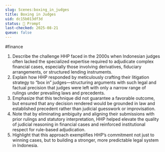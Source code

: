```yaml
---
slug: Scenes:boxing_in_judges
title: Boxing in Judges
uid: dc15b013df3d
status: 💬 Prompt
last-checked: 2025-08-21
queue: false
---
```

#finance 
1. Describe the challenge HHP faced in the 2000s when Indonesian judges often lacked the specialized expertise required to adjudicate complex financial cases, especially those involving derivatives, fiduciary arrangements, or structured lending instruments.
2. Explain how HHP responded by meticulously crafting their litigation strategy to “box in” judges—structuring arguments with such legal and factual precision that judges were left with only a narrow range of rulings under prevailing laws and precedents.
3. Emphasize that this technique did not guarantee a favorable outcome, but ensured that any decision rendered would be grounded in law and established precedent rather than judicial guesswork or improvisation.
4. Note that by eliminating ambiguity and aligning their submissions with prior rulings and statutory interpretation, HHP helped elevate the quality of judicial reasoning in financial cases and reinforced institutional respect for rule-based adjudication.
5. Highlight that this approach exemplifies HHP’s commitment not just to winning cases, but to building a stronger, more predictable legal system in Indonesia.
